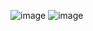 ![image](https://github.com/user-attachments/assets/95830b52-f281-47d8-ab7c-5d136361ebff)
![image](https://github.com/user-attachments/assets/96dd0bc4-fd74-4901-85e6-e7a87ac239f3)
